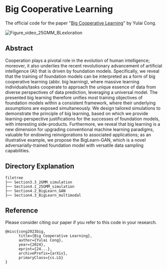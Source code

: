 # Big Cooperative Learning

The official code for the paper "[Big Cooperative Learning](https://arxiv.org/abs/24....)" by Yulai Cong.

![Figure_video_25GMM_BLexloration](https://github.com/user-attachments/assets/6cab52c7-e0aa-418b-ad33-3c7d86d53d0b)

## Abstract
Cooperation plays a pivotal role in the evolution of human intelligence; moreover, it also underlies the recent revolutionary advancement of artificial intelligence (AI) that is driven by foundation models. 
Specifically, we reveal that the training of foundation models can be interpreted as a form of big cooperative learning (abbr. big learning), where massive learning individuals/tasks cooperate to approach the unique essence of data from diverse perspectives of data prediction, leveraging a universal model. 
The presented big learning therefore unifies most training objectives of foundation models within a consistent framework, where their underlying assumptions are exposed simultaneously.
We design tailored simulations to demonstrate the principle of big learning, based on which we provide learning-perspective justifications for the successes of foundation models, with interesting side-products. 
Furthermore, we reveal that big learning is a new dimension for upgrading conventional machine learning paradigms, valuable for endowing reinvigorations to associated applications;
as an illustrative example, we propose the BigLearn-GAN, which is a novel adversarially-trained foundation model with versatile data sampling capabilities.

## Directory Explanation
```
filetree 
├── Section3.3_2GMM_simulation
├── Section4.1_25GMM_simulation
├── Section4.2_BigLearn_GAN
├── Section4.3_BigLearn_multimodal
```

## Reference
Please consider citing our paper if you refer to this code in your research.
```
@misc{cong2023big,
      title={Big Cooperative Learning}, 
      author={Yulai Cong},
      year={2024},
      eprint={24...},
      archivePrefix={arXiv},
      primaryClass={cs.LG}
}
```

​     
